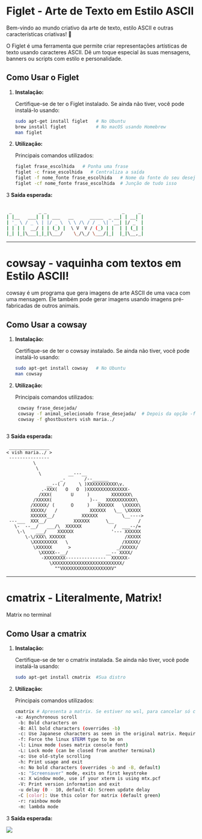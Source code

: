 # Figlet - Arte de Texto em Estilo ASCII

Bem-vindo ao mundo criativo da arte de texto, estilo ASCII e outras características criativas! 🚀

O Figlet é uma ferramenta que permite criar representações artísticas de texto usando caracteres ASCII. Dê um toque especial às suas mensagens, banners ou scripts com estilo e personalidade.

## Como Usar o Figlet

1. **Instalação:**

   Certifique-se de ter o Figlet instalado. Se ainda não tiver, você pode instalá-lo usando:

   ```bash
   sudo apt-get install figlet   # No Ubuntu
   brew install figlet           # No macOS usando Homebrew
   man figlet

2. **Utilização:**

   Principais comandos utilizados:

   ```bash
   figlet frase_escolhida   # Ponha uma frase
   figlet -c frase_escolhida   # Centraliza a saída
   figlet -f nome_fonte frase_escolhida   # Nome da fonte do seu desejo
   figlet -cf nome_fonte frase_escolhida  # Junção de tudo isso

3 **Saída esperada:**
   ```bash

    _          _ _                            _     _
| |__   ___| | | ___   __      _____  _ __| | __| |
| '_ \ / _ \ | |/ _ \  \ \ /\ / / _ \| '__| |/ _` |
| | | |  __/ | | (_) |  \ V  V / (_) | |  | | (_| |
|_| |_|\___|_|_|\___/    \_/\_/ \___/|_|  |_|\__,_|
```
<hr>

# cowsay - vaquinha com textos em Estilo ASCII!
cowsay é um programa que gera imagens de arte ASCII de uma vaca com uma mensagem. Ele também pode gerar imagens usando imagens pré-fabricadas de outros animais.

## Como Usar a cowsay

1. **Instalação:**

   Certifique-se de ter o cowsay instalado. Se ainda não tiver, você pode instalá-lo usando:

   ```bash
   sudo apt-get install cowsay   # No Ubuntu
   man cowsay

2. **Utilização:**

   Principais comandos utilizados:
   ```bash
    cowsay frase_desejada/
    cowsay -f animal_selecionado frase_desejada/  # Depois da opção -f selecionada, aperte tab para ver os animais
    cowsay -f ghostbusters vish maria../
  
3 **Saída esperada:**

```
 _______________
< vish maria../ >
 ---------------
          \
           \
            \          __---__
                    _-       /--______
               __--( /     \ )XXXXXXXXXXX\v.
             .-XXX(   O   O  )XXXXXXXXXXXXXXX-
            /XXX(       U     )        XXXXXXX\
          /XXXXX(              )--_  XXXXXXXXXXX\
         /XXXXX/ (      O     )   XXXXXX   \XXXXX\
         XXXXX/   /            XXXXXX   \__ \XXXXX
         XXXXXX__/          XXXXXX         \__---->
 ---___  XXX__/          XXXXXX      \__         /
   \-  --__/   ___/\  XXXXXX            /  ___--/=
    \-\    ___/    XXXXXX              '--- XXXXXX
       \-\/XXX\ XXXXXX                      /XXXXX
         \XXXXXXXXX   \                    /XXXXX/
          \XXXXXX      >                 _/XXXXX/
            \XXXXX--__/              __-- XXXX/
             -XXXXXXXX---------------  XXXXXX-
                \XXXXXXXXXXXXXXXXXXXXXXXXXX/
                  ""VXXXXXXXXXXXXXXXXXXV"
```

<hr>

# cmatrix - Literalmente, Matrix!
Matrix no terminal

## Como Usar a cmatrix

1. **Instalação:**

   Certifique-se de ter o cmatrix instalada. Se ainda não tiver, você pode instalá-la usando:

   ```bash
   sudo apt-get install cmatrix  #Sua distro

2. **Utilização:**

   Principais comandos utilizados:
   ```bash
   cmatrix # Apresenta a matrix. Se estiver no wsl, para cancelar só ctrl-z
   -a: Asynchronous scroll
    -b: Bold characters on 
    -B: All bold characters (overrides -b)
    -c: Use Japanese characters as seen in the original matrix. Requires appropriate fonts
    -f: Force the linux $TERM type to be on
    -l: Linux mode (uses matrix console font)
    -L: Lock mode (can be closed from another terminal)
    -o: Use old-style scrolling
    -h: Print usage and exit
    -n: No bold characters (overrides -b and -B, default)
    -s: "Screensaver" mode, exits on first keystroke
    -x: X window mode, use if your xterm is using mtx.pcf
    -V: Print version information and exit
    -u delay (0 - 10, default 4): Screen update delay
    -C [color]: Use this color for matrix (default green)
    -r: rainbow mode
    -m: lambda mode

3 **Saída esperada:**
   <p align="left">
   <img src="https://www.cyberciti.biz/media/new/cms/2018/01/small-cmtarix-file.gif">
   </p>
